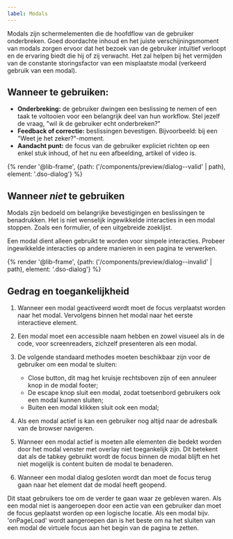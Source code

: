 ```yaml
---
label: Modals
---
```

Modals zijn schermelementen die de hoofdflow van de gebruiker onderbreken. Goed doordachte inhoud en het juiste verschijningsmoment van modals zorgen ervoor dat het bezoek van de gebruiker intuïtief verloopt en de ervaring biedt die hij of zij verwacht. Het zal helpen bij het vermijden van de constante storingsfactor van een misplaatste modal (verkeerd gebruik van een modal).

## Wanneer te gebruiken:

- **Onderbreking:** de gebruiker dwingen een beslissing te nemen of een taak te voltooien voor een belangrijk deel van hun workflow. Stel jezelf de vraag, "wil ik de gebruiker echt onderbreken?"
- **Feedback of correctie:** beslissingen bevestigen. Bijvoorbeeld: bij een "Weet je het zeker?"-moment.
- **Aandacht punt:** de focus van de gebruiker expliciet richten op een enkel stuk inhoud, of het nu een afbeelding, artikel of video is.

{% render '@lib-frame', {path: ('/components/preview/dialog--valid' | path), element: '.dso-dialog'} %}

## Wanneer _niet_ te gebruiken

Modals zijn bedoeld om belangrijke bevestigingen en beslissingen te benadrukken. Het is niet wenselijk ingewikkelde interacties in een modal stoppen. Zoals een formulier, of een uitgebreide zoeklijst.

Een modal dient alleen gebruikt te worden voor simpele interacties. Probeer ingewikkelde interacties op andere manieren in een pagina te verwerken.

{% render '@lib-frame', {path: ('/components/preview/dialog--invalid' | path), element: '.dso-dialog'} %}

## Gedrag en toegankelijkheid

1. Wanneer een modal geactiveerd wordt moet de focus verplaatst worden naar het modal. Vervolgens binnen het modal naar het eerste interactieve element.
2. Een modal moet een accessible naam hebben en zowel visueel als in de code, voor screenreaders, zichzelf presenteren als een modal.
3. De volgende standaard methodes moeten beschikbaar zijn voor de gebruiker om een modal te sluiten:

    * Close button, dit mag het kruisje rechtsboven zijn of een annuleer knop in de modal footer;
    * De escape knop sluit een modal, zodat toetsenbord gebruikers ook een modal kunnen sluiten;
    * Buiten een modal klikken sluit ook een modal;

4.  Als een modal actief is kan een gebruiker nog altijd naar de adresbalk van de browser navigeren.
5.  Wanneer een modal actief is moeten alle elementen die bedekt worden door het modal venster met overlay niet toegankelijk zijn. Dit betekent dat als de tabkey gebruikt wordt de focus binnen de modal blijft en het niet mogelijk is content buiten de modal te benaderen.
6.  Wanneer een modal dialog gesloten wordt dan moet de focus terug gaan naar het element dat de modal heeft geopend.

Dit staat gebruikers toe om de verder te gaan waar ze gebleven waren. Als een modal niet is aangeroepen door een actie van een gebruiker dan moet de focus geplaatst worden op een logische locatie. Als een modal bijv. 'onPageLoad' wordt aangeroepen dan is het beste om na het sluiten van een modal de virtuele focus aan het begin van de pagina te zetten.